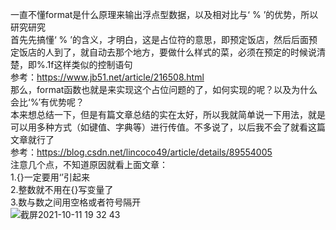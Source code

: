 一直不懂format是什么原理来输出浮点型数据，以及相对比与‘ % ’的优势，所以研究研究</br>
首先先搞懂‘ % ’的含义，才明白，这是占位符的意思，即预定饭店，然后后面预定饭店的人到了，就自动去那个地方，要做什么样式的菜，必须在预定的时候说清楚，即%.1f这样类似的控制语句</br>
参考：https://www.jb51.net/article/216508.html</br>
那么，format函数也就是来实现这个占位问题的了，如何实现的呢？以及为什么会比‘%’有优势呢？</br>
本来想总结一下，但是有篇文章总结的实在太好，所以我就简单说一下用法，就是可以用多种方式（如键值、字典等）进行传值。不多说了，以后我不会了就看这篇文章就行了</br>
参考：https://blog.csdn.net/lincoco49/article/details/89554005</br>
注意几个点，不知道原因就看上面文章：</br>
1.{}一定要用‘’引起来</br>
2.整数就不用在{}写变量了</br>
3.数与数之间用空格或者符号隔开</br>
![截屏2021-10-11 19 32 43](https://user-images.githubusercontent.com/74129445/136783652-698c9b79-c181-41cc-97a3-0797b57f5003.png)</br>
